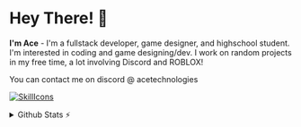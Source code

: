# Hey There! 👋
**I'm Ace** - I'm a fullstack developer, game designer, and highschool student. I'm interested in coding and game designing/dev. I work on random projects in my free time, a lot involving Discord and ROBLOX!

You can contact me on discord @ acetechnologies

[![SkillIcons](https://skillicons.dev/icons?i=lua,js,ts,html,css,react,tailwind,nodejs,py,cs,cpp)](https://skillicons.dev)<br/>

<details>
  <summary>Github Stats ⚡</summary>
  
  <a href="#">![Github stats](https://github-readme-stats.vercel.app/api?username=acetechh&theme=github_dark_dimmed&count_private=true&hide_border=true&line_height=20)</a>
  <a href="#">![Top Langs](https://github-readme-stats.vercel.app/api/top-langs/?username=acetechh&layout=compact&theme=github_dark_dimmed&count_private=true&hide_border=true)</a>
</details>
